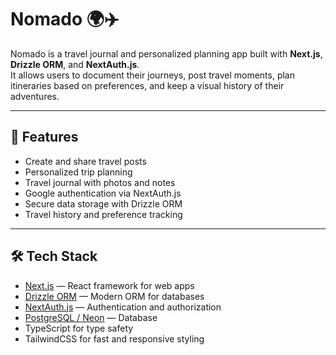 # Nomado 🌍✈️

Nomado is a travel journal and personalized planning app built with **Next.js**, **Drizzle ORM**, and **NextAuth.js**.  
It allows users to document their journeys, post travel moments, plan itineraries based on preferences, and keep a visual history of their adventures.

---

## 🚀 Features

- Create and share travel posts
- Personalized trip planning
- Travel journal with photos and notes
- Google authentication via NextAuth.js
- Secure data storage with Drizzle ORM
- Travel history and preference tracking

---

## 🛠 Tech Stack

- [Next.js](https://nextjs.org/) — React framework for web apps
- [Drizzle ORM](https://orm.drizzle.team/) — Modern ORM for databases
- [NextAuth.js](https://next-auth.js.org/) — Authentication and authorization
- [PostgreSQL / Neon](https://neon.tech/) — Database
- TypeScript for type safety
- TailwindCSS for fast and responsive styling
